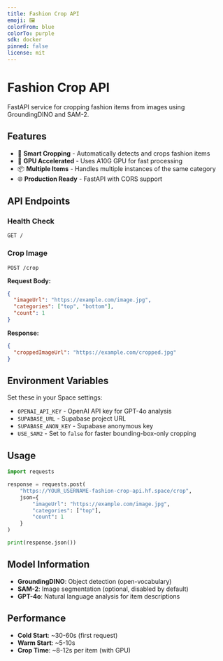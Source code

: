 ```yaml
---
title: Fashion Crop API
emoji: 🖼️
colorFrom: blue
colorTo: purple
sdk: docker
pinned: false
license: mit
---
```


# Fashion Crop API

FastAPI service for cropping fashion items from images using GroundingDINO and SAM-2.

## Features

- 🎯 **Smart Cropping** - Automatically detects and crops fashion items
- 🚀 **GPU Accelerated** - Uses A10G GPU for fast processing
- 📦 **Multiple Items** - Handles multiple instances of the same category
- 🌐 **Production Ready** - FastAPI with CORS support

## API Endpoints

### Health Check
```
GET /
```

### Crop Image
```
POST /crop
```

**Request Body:**
```json
{
  "imageUrl": "https://example.com/image.jpg",
  "categories": ["top", "bottom"],
  "count": 1
}
```

**Response:**
```json
{
  "croppedImageUrl": "https://example.com/cropped.jpg"
}
```

## Environment Variables

Set these in your Space settings:

- `OPENAI_API_KEY` - OpenAI API key for GPT-4o analysis
- `SUPABASE_URL` - Supabase project URL
- `SUPABASE_ANON_KEY` - Supabase anonymous key
- `USE_SAM2` - Set to `false` for faster bounding-box-only cropping

## Usage

```python
import requests

response = requests.post(
    "https://YOUR_USERNAME-fashion-crop-api.hf.space/crop",
    json={
        "imageUrl": "https://example.com/image.jpg",
        "categories": ["top"],
        "count": 1
    }
)

print(response.json())
```

## Model Information

- **GroundingDINO**: Object detection (open-vocabulary)
- **SAM-2**: Image segmentation (optional, disabled by default)
- **GPT-4o**: Natural language analysis for item descriptions

## Performance

- **Cold Start**: ~30-60s (first request)
- **Warm Start**: ~5-10s
- **Crop Time**: ~8-12s per item (with GPU)
